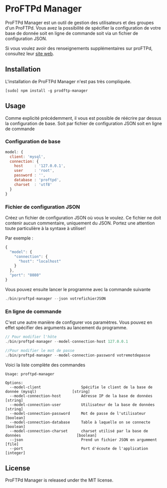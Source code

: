 ProFTPd Manager
===============

ProFTPd Manager est un outil de gestion des utilisateurs et des groupes d'un ProFTPd. Vous avez la possibilité de spécifier la configuration de votre base de donnée soit en ligne de commande soit via un fichier de configuration JSON.

Si vous voulez avoir des renseignements supplémentaires sur proFTPd, consultez leur [site web](http://www.proftpd.org/).

Installation
------------

L'installation de ProFTPd Manager n'est pas très compliquée.

```
[sudo] npm install -g prodftp-manager
```

Usage
-----

Comme explicité précédemment, il vous est possible de réécrire par dessus la configuration de base. Soit par fichier de configuration JSON soit en ligne de commande

### Configuration de base

```js
model: {
  client: 'mysql',
  connection: {
    host     : '127.0.0.1',
    user     : 'root',
    password : '',
    database : 'proftpd',
    charset  : 'utf8'
  }
}
```

### Fichier de configuration JSON

Créez un fichier de configuration JSON où vous le voulez. Ce fichier ne doit contenir aucun commentaire, uniquement du JSON. Portez une attention toute particulière à la syntaxe à utiliser!

Par exemple :

```js
{
  "model": {
    "connection": {
      "host": "localhost"
    }
  },
  "port": "8080"
}
```

Vous pouvez ensuite lancer le programme avec la commande suivante

```js
./bin/proftpd-manager --json votrefichierJSON
```

### En ligne de commande

C'est une autre manière de configurer vos paramètres. Vous pouvez en effet spécifier des arguments au lancement du programme.

```js
// Pour modifier l'hôte
./bin/proftpd-manager --model-connection-host 127.0.0.1

//Pour modifier le mot de passe
./bin/proftpd-manager --model-connection-password votremotdepasse

```


Voici la liste complète des commandes

```
Usage: proftpd-manager

Options:
  --model-client                  Spécifie le client de la base de donnée (mysql)                [string]
  --model-connection-host         Adresse IP de la base de données                               [string]
  --model-connection-user         Utilisateur de la base de données                              [string]
  --model-connection-password     Mot de passe de l'utilisateur                                  [boolean]
  --model-connection-database     Table à laquelle on se connecte                                [boolean]
  --model-connection-charset      charset utilisé par la base de données                         [boolean]
  --json                          Prend un fichier JSON en argumment                             [file]
  --port                          Port d'écoute de l'application                                 [integer]
```

License
-------
ProFTPd Manager is released under the MIT license.